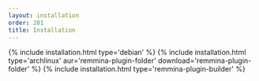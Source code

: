```yaml
---
layout: installation
order: 201
title: Installation
---
```

{% include installation.html type='debian' %}
{% include installation.html type='archlinux' aur='remmina-plugin-folder' download='remmina-plugin-folder' %}
{% include installation.html type='remmina-plugin-builder' %}
